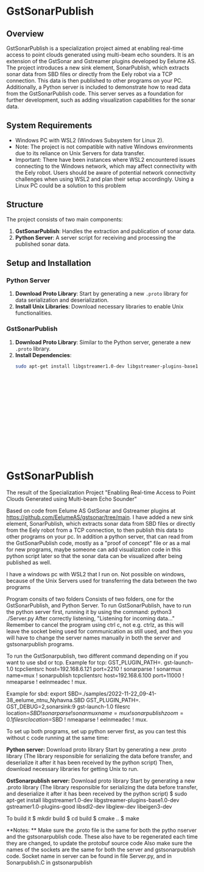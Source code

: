 # GstSonarPublish

## Overview
GstSonarPublish is a specialization project aimed at enabling real-time access to point clouds generated using multi-beam echo sounders. It is an extension of the GstSonar and Gstreamer plugins developed by Eelume AS. The project introduces a new sink element, SonarPublish, which extracts sonar data from SBD files or directly from the Eely robot via a TCP connection. This data is then published to other programs on your PC. Additionally, a Python server is included to demonstrate how to read data from the GstSonarPublish code. This server serves as a foundation for further development, such as adding visualization capabilities for the sonar data.

## System Requirements
- Windows PC with WSL2 (Windows Subsystem for Linux 2).
- Note: The project is not compatible with native Windows environments due to its reliance on Unix Servers for data transfer.
- Important: There have been instances where WSL2 encountered issues connecting to the Windows network, which may affect connectivity with the Eely robot. Users should be aware of potential network connectivity challenges when using WSL2 and plan their setup accordingly. Using a Linux PC could be a solution to this problem

## Structure
The project consists of two main components:
1. **GstSonarPublish**: Handles the extraction and publication of sonar data.
2. **Python Server**: A server script for receiving and processing the published sonar data.

## Setup and Installation
### Python Server
1. **Download Proto Library**: Start by generating a new `.proto` library for data serialization and deserialization.
2. **Install Unix Libraries**: Download necessary libraries to enable Unix functionalities.

### GstSonarPublish
1. **Download Proto Library**: Similar to the Python server, generate a new `.proto` library.
2. **Install Dependencies**:
   ```bash
   sudo apt-get install libgstreamer1.0-dev libgstreamer-plugins-base1.0-dev gstreamer1.0-plugins-good libsdl2-dev libglew-dev libeigen3-dev


















# GstSonarPublish
The result of the Specialization Project "Enabling Real-time Access to Point Clouds Generated using Multi-beam Echo Sounder"

Based on code from Eelume AS GstSonar and Gstreamer plugins at https://github.com/EelumeAS/gstsonar/tree/main. I have added a new sink element, SonarPublish, which extracts sonar data from SBD files or directly from the Eely robot from a TCP connection, to then publish this data to other programs on your pc. In addition a python server, that can read from the GstSonarPublish code, mostly as a "proof of concept" file or as a mal for new programs, maybe someone can add visualization code in this python script later so that the sonar data can be visualized after being published as well. 

I have a windows pc with WSL2 that I run on. Not possible on windows, because of the Unix Servers used for transferring the data between the two programs

Program consits of two folders
Consists of two folders, one for the GstSonarPublish, and Python Server. 
To run GstSonarPublish, have to run the python server first, running it by using the command: python3 ./Server.py
After correctly listening, "Listening for incoming data..."
Remember to cancel the program using ctrl c, not e.g. ctrlz, as this will leave the socket being used for communication as still used, and then you will have to change the server names manually in both the server and gstsonarpublish programs. 


To run the GstSonarpublish, two different command depending on if you want to use sbd or tcp. 
Example for tcp: 
GST_PLUGIN_PATH=. gst-launch-1.0 tcpclientsrc host=192.168.6.121 port=2210 ! sonarparse ! sonarmux name=mux ! sonarpublish tcpclientsrc host=192.168.6.100 port=11000 ! nmeaparse ! eelnmeadec ! mux.

Example for sbd:
export SBD=./samples/2022-11-22_09-41-38_eelume_ntnu_Nyhavna.SBD
GST_PLUGIN_PATH=. GST_DEBUG=2,sonarsink:9 gst-launch-1.0 filesrc location=$SBD ! sonarparse ! sonarmux name=mux ! sonarpublish zoom=0.1 filesrc location=$SBD ! nmeaparse ! eelnmeadec ! mux.




To set up both programs, set up python server first, as you can test this without c code running at the same time: 

**Python server:**
Download proto library 
Start by generating a new .proto library (The library responsible for serializing the data before transfer, and deserialize it after it has been received by the python script)
Then, download necessary libraries for getting Unix to run. 

**GstSonarpublish server:**
Download proto library 
Start by generating a new .proto library (The library responsible for serializing the data before transfer, and deserialize it after it has been received by the python script)
$ sudo apt-get install libgstreamer1.0-dev libgstreamer-plugins-base1.0-dev gstreamer1.0-plugins-good libsdl2-dev libglew-dev libeigen3-dev

To build it
$ mkdir build
$ cd build
$ cmake ..
$ make



**Notes: **
Make sure the .proto file is the same for both  the pytho nserver and the gstsonarpublish code. These also have to be regenerated each time they are changed, to update the protobuf source code
Also make sure the names of the sockets are the same for both the server and gstsonarpublish code. Socket name in server can be found in file Server.py, and in Sonarpublish.C in gstsonarpublish
